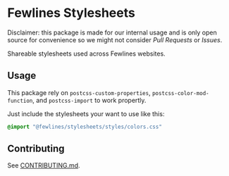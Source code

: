 # Fewlines Stylesheets 

Disclaimer: this package is made for our internal usage and is only open source for convenience so we might not consider _Pull Requests_ or _Issues_.

Shareable stylesheets used across Fewlines websites.

## Usage

This package rely on `postcss-custom-properties`, `postcss-color-mod-function`, and `postcss-import` to work propertly.

Just include the stylesheets your want to use like this:

```css
@import "@fewlines/stylesheets/styles/colors.css"
```

## Contributing

See [CONTRIBUTING.md](CONTRIBUTING.md).
